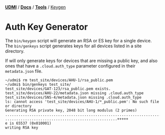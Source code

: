[**UDMI**](../../) / [**Docs**](../) / [**Tools**](./)
/ [Keygen](#)

# Auth Key Generator

The `bin/keygen` script will generate an RSA or ES key for a single device. The `bin/genkeys` script
generates keys for all devices listed in a site directory.

If will only generate keys for devices that are missing a public key, and also ones that have a
`.cloud.auth_type` parameter configured in their `metadata.json` file.

```
~/udmi$ rm test_site/devices/AHU-1/rsa_public.pem
~/udmi$ bin/genkeys test_site/
test_site/devices/GAT-123/rsa_public.pem exists.
test_site/devices/AHU-22/metadata.json missing .cloud.auth_type
test_site/devices/SNS-4/metadata.json missing .cloud.auth_type
ls: cannot access 'test_site/devices/AHU-1/*_public.pem': No such file or directory
Generating RSA private key, 2048 bit long modulus (2 primes)
........................................................................+++++
...................................................+++++
e is 65537 (0x010001)
writing RSA key
```
